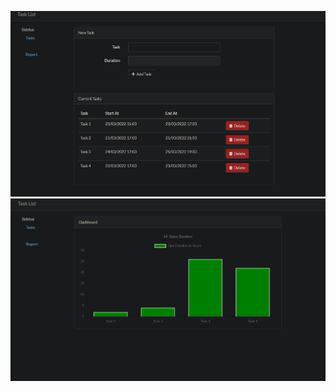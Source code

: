 ![Alt text](public\Screenshot-1.png?raw=true "Task")
![Alt text](public\Screenshot-2.png?raw=true "Report")